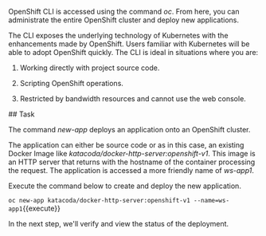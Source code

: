 OpenShift CLI is accessed using the command _oc_. From here, you can administrate the entire OpenShift cluster and deploy new applications.

The CLI exposes the underlying technology of Kubernetes with the enhancements made by OpenShift. Users familiar with Kubernetes will be able to adopt OpenShift quickly. The CLI is ideal in situations where you are:

1) Working directly with project source code.

2) Scripting OpenShift operations.

3) Restricted by bandwidth resources and cannot use the web console.

## Task

The command _new-app_ deploys an application onto an OpenShift cluster.

The application can either be source code or as in this case, an existing Docker Image like _katacoda/docker-http-server:openshift-v1_. This image is an HTTP server that returns with the hostname of the container processing the request. The application is accessed a more friendly name of _ws-app1_.

Execute the command below to create and deploy the new application.

`oc new-app katacoda/docker-http-server:openshift-v1 --name=ws-app1`{{execute}}

In the next step, we'll verify and view the status of the deployment.
